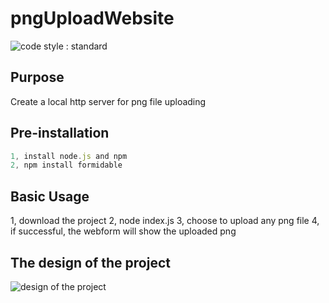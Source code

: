 # pngUploadWebsite
![code style : standard](https://img.shields.io/badge/code%20style-standard-brightgreen.svg)    

## Purpose    
Create a local http server for png file uploading    

## Pre-installation
```javascript    
1, install node.js and npm    
2, npm install formidable    
```    

## Basic Usage
1, download the project
2, node index.js
3, choose to upload any png file
4, if successful, the webform will show the uploaded png

## The design of the project
![design of the project](architecure.png)

